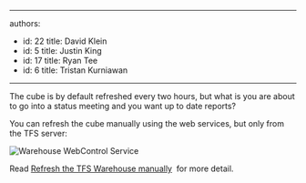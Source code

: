 

---
authors:
  - id: 22
    title: David Klein
  - id: 5
    title: Justin King
  - id: 17
    title: Ryan Tee
  - id: 6
    title: Tristan Kurniawan
---




<span class='intro'> <p>The cube is by default refreshed every two hours, but what is you are about to go into a status meeting and you want up to date reports?</p>
<p>You can refresh the cube manually using the web services, but only from the TFS server&#58;</p> </span>

<dl><dt><img alt="Warehouse WebControl Service " src="/PublishingImages/WarehouseWebControlService.jpg" /></dt>
<dd></dd></dl>
<p>Read <a href="http&#58;//www.ewaldhofman.nl/post/2009/11/25/Refresh-the-TFS-Warehouse-manually.aspx">Refresh the TFS Warehouse manually</a> <img title="You are now leaving SSW" src="http&#58;//www.ssw.com.au/ssw/images/external.gif" alt="" /> for more detail.</p>


